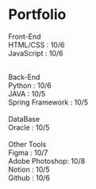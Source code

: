 # Portfolio
Front-End
<br>
HTML/CSS : 10/6
<br>
JavaScript : 10/6

<br>
Back-End
<br>
Python : 10/6
<br>
JAVA : 10/5
<br>
Spring Framework : 10/5

<br>
<br>
DataBase
<br>
Oracle : 10/5

<br>
<br>
Other Tools
<br>
Figma : 10/7
<br>
Adobe Photoshop: 10/8
<br>
Notion : 10/5
<br>
Github : 10/6
